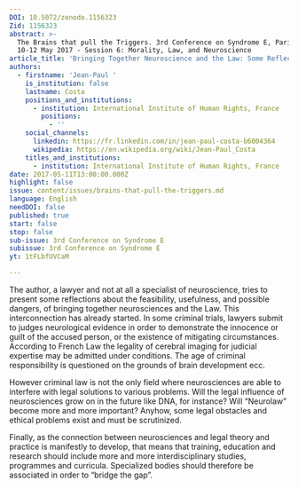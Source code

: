 ```yaml
---
DOI: 10.5072/zenodo.1156323
Zid: 1156323
abstract: >-
  The Brains that pull the Triggers. 3rd Conference on Syndrome E, Paris IAS,
  10-12 May 2017 - Session 6: Morality, Law, and Neuroscience
article_title: 'Bringing Together Neuroscience and the Law: Some Reflections'
authors:
  - firstname: 'Jean-Paul '
    is_institution: false
    lastname: Costa
    positions_and_institutions:
      - institution: International Institute of Human Rights, France
        positions:
          - ''
    social_channels:
      linkedin: https://fr.linkedin.com/in/jean-paul-costa-b6004364
      wikipedia: https://en.wikipedia.org/wiki/Jean-Paul_Costa
    titles_and_institutions:
      - institution: International Institute of Human Rights, France
date: 2017-05-11T13:00:00.000Z
highlight: false
issue: content/issues/brains-that-pull-the-triggers.md
language: English
needDOI: false
published: true
start: false
stop: false
sub-issue: 3rd Conference on Syndrome E
subissue: 3rd Conference on Syndrome E
yt: 1tFLbfUVCaM

---
```


The author, a lawyer and not at all a specialist of neuroscience, tries to present some reflections about the feasibility, usefulness, and possible dangers, of bringing together neurosciences and the Law. This interconnection has already started. In some criminal trials, lawyers submit to judges neurological evidence in order to demonstrate the innocence or guilt of the accused person, or the existence of mitigating circumstances. According to French Law the legality of cerebral imaging for judicial expertise may be admitted under conditions. The age of criminal responsibility is questioned on the grounds of brain development ecc.

However criminal law is not the only field where neurosciences are able to interfere with legal solutions to various problems. Will the legal influence of neurosciences grow on in the future like DNA, for instance? Will “Neurolaw” become more and more important? Anyhow, some legal obstacles and ethical problems exist and must be scrutinized.

Finally, as the connection between neurosciences and legal theory and practice is manifestly to develop, that means that training, education and research should include more and more interdisciplinary studies, programmes and curricula. Specialized bodies should therefore be associated in order to “bridge the gap”.

<Youtube yt="1tFLbfUVCaM" caption="Bringing Together Neuroscience and the Law: Some Reflections" start="false" stop="false"></Youtube>